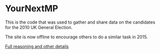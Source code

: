 # YourNextMP

This is the code that was used to gather and share data on the candidates for the 2010 UK General Election.

The site is now offline to encourage others to do a similar task in 2015.

[Full reasoning and other details](http://www.yournextmp.com)
